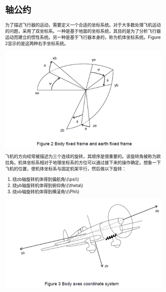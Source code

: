 # 轴公约

为了描述飞行器的运动，需要定义一个合适的坐标系统。对于大多数处理飞机运动的问题，采用了双坐标系。一种是基于地面的坐标系统，其目的是为了分析飞行器运动而建立的惯性系统。另一种是基于飞行器本身的，称为机体坐标系统。Figure 2显示的是这两种右手坐标系统。

![2frame](../images/2frame.png)

飞机的方向经常被描述为三个连续的旋转，其顺序是很重要的。该旋转角被称为欧拉角。机体坐标系相对于地理坐标系的方位可以通过接下来的操作确定。想象一下飞机的位置，使机体坐标系与固定机架平行，然后做以下旋转：
1. 绕zb轴旋转机体得到偏航角\\(\psi\\)
2. 绕yb轴旋转机体得到俯仰角\\(\theta\\)
3. 绕xb轴旋转机体得到横滚角\\(\Phi\\)

![figure3](../images/figure3.png)
